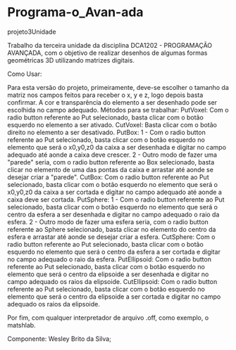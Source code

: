 
# Programa-o_Avan-ada
projeto3Unidade

Trabalho da terceira unidade da disciplina DCA1202 - PROGRAMAÇÃO AVANÇADA, com o objetivo de realizar desenhos de algumas formas geométricas 3D utilizando matrizes digitais. 

Como Usar:

Para esta versão do projeto, primeiramente, deve-se escolher o tamanho da matriz nos campos feitos para receber o x, y e z, logo depois basta confirmar.
A cor e transparência do elemento a ser desenhado pode ser escolhida no campo adequado.
Métodos para se trabalhar:
PutVoxel: Com o radio button referente ao Put selecionado, basta clicar com o botão esquerdo no elemento a ser ativado.
CutVoxel: Basta clicar com o botão direito no elemento a ser desativado.
PutBox: 
1 - Com o radio button referente ao Put selecionado, basta clicar com o botão esquerdo no elemento que será o x0,y0,z0 da caixa a ser desenhada e digitar no campo adequado até aonde a caixa deve crescer. 
2 - Outro modo de fazer uma "parede" seria, com o radio button referente ao Box selecionado, basta clicar no elemento de uma das pontas da caixa e arrastar até aonde se desejar criar a "parede".
CutBox: Com o radio button referente ao Put selecionado, basta clicar com o botão esquerdo no elemento que será o x0,y0,z0 da caixa a ser cortada e digitar no campo adequado até aonde a caixa deve ser cortada.
PutSphere: 
1 - Com o radio button referente ao Put selecionado, basta clicar com o botão esquerdo no elemento que será o centro da esfera a ser desenhada e digitar no campo adequado o raio da esfera. 
2 - Outro modo de fazer uma esfera seria, com o radio button referente ao Sphere selecionado, basta clicar no elemento do centro da esfera e arrastar até aonde se desejar criar a esfera.
CutSphere: Com o radio button referente ao Put selecionado, basta clicar com o botão esquerdo no elemento que será o centro da esfera a ser cortada e digitar no campo adequado o raio da esfera.
PutEllipsoid: Com o radio button referente ao Put selecionado, basta clicar com o botão esquerdo no elemento que será o centro da elipsoide a ser desenhada e digitar no campo adequado os raios da elipsoide.
CutEllipsoid: Com o radio button referente ao Put selecionado, basta clicar com o botão esquerdo no elemento que será o centro da elipsoide a ser cortada e digitar no campo adequado os raios da elipsoide.



Por fim, com qualquer interpretador de arquivo .off, como exemplo, o matshlab.

Componente:
Wesley Brito da Silva;
